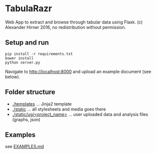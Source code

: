 # TabulaRazr
Web App to extract and browse through tabular data using Flask.
(c) Alexander Hirner 2016, no redistribution without permission.

## Setup and run

    pip install -r requirements.txt
    bower install
    python server.py

Navigate to [http://localhost:8000](http://localhost:8000) and upload an example document (see below).

## Folder structure
- [./templates](./templates) ... Jinja2 template
- [,/static](./static) ... all stylesheets and media goes there
- [./static/ug/<project_name>](./static/ug/) ... user uploaded data and analysis files (graphs, json)

## Examples

see [EXAMPLES.md](EXAMPLES.md)

